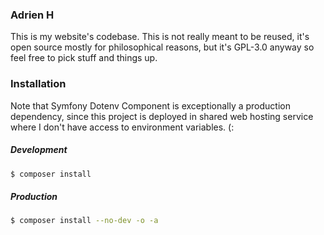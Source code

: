 ### Adrien H

This is my website's codebase. This is not really meant to be reused,
it's open source mostly for philosophical reasons, but it's GPL-3.0
anyway so feel free to pick stuff and things up.

### Installation

Note that Symfony Dotenv Component is exceptionally a production
dependency, since this project is deployed in shared web hosting
service where I don't have access to environment variables. (: 

##### Development 
```bash
$ composer install
```

##### Production
```bash
$ composer install --no-dev -o -a
```